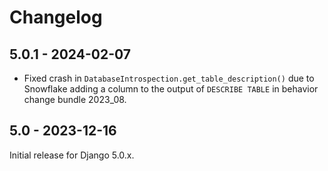 # Changelog

## 5.0.1 - 2024-02-07

* Fixed crash in `DatabaseIntrospection.get_table_description()` due to
  Snowflake adding a column to the output of `DESCRIBE TABLE` in behavior
  change bundle 2023_08.

## 5.0 - 2023-12-16

Initial release for Django 5.0.x.
